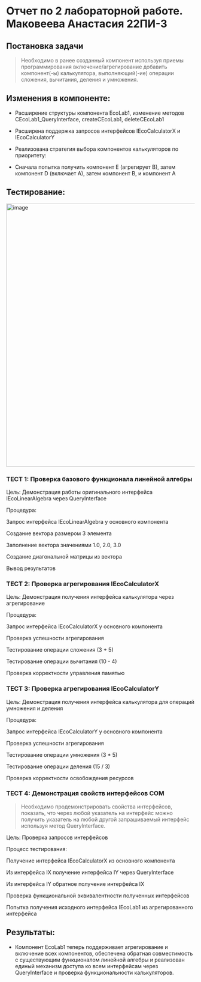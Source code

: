 # Отчет по 2 лабораторной работе. Маковеева Анастасия 22ПИ-3

## Постановка задачи
> Необходимо в ранее созданный компонент используя приемы программирования включение/агрегирование добавить компонент(-ы) калькулятора, выполняющий(-ие) операции сложения, вычитания, деления и умножения.

## Изменения в компоненте:
- Расширение структуры компонента EcoLab1, изменение методов CEcoLab1_QueryInterface, createCEcoLab1, deleteCEcoLab1

- Расширена поддержка запросов интерфейсов IEcoCalculatorX и IEcoCalculatorY

- Реализована стратегия выбора компонентов калькуляторов по приоритету:

- Сначала попытка получить компонент E (агрегирует B), затем компонент D (включает A), затем компонент B, и компонент A

## Тестирование:
<img width="1477" height="701" alt="image" src="https://github.com/user-attachments/assets/69201168-462c-474e-a635-0a5a5859e541" />

### ТЕСТ 1: Проверка базового функционала линейной алгебры
Цель: Демонстрация работы оригинального интерфейса IEcoLinearAlgebra через QueryInterface

Процедура:

Запрос интерфейса IEcoLinearAlgebra у основного компонента

Создание вектора размером 3 элемента

Заполнение вектора значениями 1.0, 2.0, 3.0

Создание диагональной матрицы из вектора

Вывод результатов

### ТЕСТ 2: Проверка агрегирования IEcoCalculatorX
Цель: Демонстрация получения интерфейса калькулятора через агрегирование

Процедура:

Запрос интерфейса IEcoCalculatorX у основного компонента

Проверка успешности агрегирования

Тестирование операции сложения (3 + 5)

Тестирование операции вычитания (10 - 4)

Проверка корректности управления памятью

### ТЕСТ 3: Проверка агрегирования IEcoCalculatorY
Цель: Демонстрация получения интерфейса калькулятора для операций умножения и деления

Процедура:

Запрос интерфейса IEcoCalculatorY у основного компонента

Проверка успешности агрегирования

Тестирование операции умножения (3 * 5)

Тестирование операции деления (15 / 3)

Проверка корректности освобождения ресурсов

### ТЕСТ 4: Демонстрация свойств интерфейсов COM
> Необходимо продемонстрировать свойства интерфейсов, показать, что через любой указатель на интерфейс можно получить указатель на любой другой запрашиваемый интерфейс используя метод QueryInterface.

Цель: Проверка запросов интерфейсов 

Процесс тестирования:

Получение интерфейса IEcoCalculatorX из основного компонента

Из интерфейса IX получение интерфейса IY через QueryInterface

Из интерфейса IY обратное получение интерфейса IX

Проверка функциональной эквивалентности полученных интерфейсов

Попытка получения исходного интерфейса IEcoLab1 из агрегированного интерфейса

## Результаты:
- Компонент EcoLab1 теперь поддерживает агрегирование и включение всех компонентов, обеспечена обратная совместимость с существующим функционалом линейной алгебры и реализован единый механизм доступа ко всем интерфейсам через QueryInterface и проверка функциональности калькуляторов.
